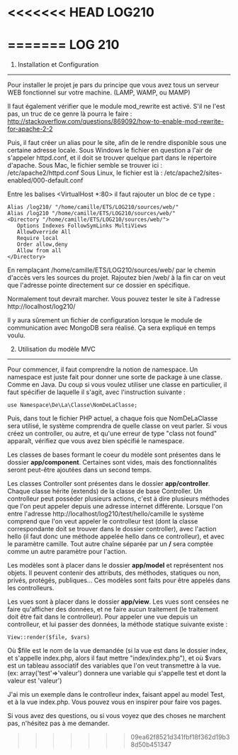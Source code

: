 <<<<<<< HEAD
LOG210
======
=======
LOG 210
=======

1) Installation et Configuration
--------------------------------

Pour installer le projet je pars du principe que vous avez tous un serveur WEB
fonctionnel sur votre machine. (LAMP, WAMP, ou MAMP)

Il faut également vérifier que le module mod_rewrite est activé. S'il ne l'est
pas, un truc de ce genre là pourra le faire :
http://stackoverflow.com/questions/869092/how-to-enable-mod-rewrite-for-apache-2-2

Puis, il faut créer un alias pour le site, afin de le rendre disponible sous une
certaine adresse locale.
Sous Windows le fichier en question a l'air de s'appeler httpd.conf, et il doit
se trouver quelque part dans le répertoire d'apache.
Sous Mac, le fichier semble se trouver ici : /etc/apache2/httpd.conf
Sous Linux, le fichier est là : /etc/apache2/sites-enabled/000-default.conf

Entre les balises <VirtualHost *:80> il faut rajouter un bloc de ce type :

    Alias /log210/ "/home/camille/ETS/LOG210/sources/web/"
    Alias /log210 "/home/camille/ETS/LOG210/sources/web/"
    <Directory "/home/camille/ETS/LOG210/sources/web/">
       Options Indexes FollowSymLinks MultiViews
       AllowOverride All
       Require local
       Order allow,deny
       Allow from all
    </Directory>

En remplaçant /home/camille/ETS/LOG210/sources/web/ par le chemin d'accès vers
les sources du projet. Rajoutez bien /web/ à la fin car on veut que l'adresse
pointe directement sur ce dossier en spécifique.

Normalement tout devrait marcher. Vous pouvez tester le site à l'adresse
http://localhost/log210/

Il y aura sûrement un fichier de configuration lorsque le module de
communication avec MongoDB sera réalisé. Ça sera expliqué en temps voulu.

2) Utilisation du modèle MVC
----------------------------

Pour commencer, il faut comprendre la notion de namespace. Un namespace est
juste fait pour donner une sorte de package à une classe. Comme en Java. Du coup
si vous voulez utiliser une classe en particulier, il faut spécifier de laquelle
il s'agit, avec l'instruction suivante :

    use Namespace\De\La\Classe\NomDeLaClasse;

Puis, dans tout le fichier PHP actuel, a chaque fois que NomDeLaClasse sera
utilisé, le système comprendra de quelle classe on veut parler.
Si vous créez un controller, ou autre, et qu'une erreur de type "class not
found" apparaît, vérifiez que vous avez bien spécifié le namespace.

Les classes de bases formant le coeur du modèle sont présentes dans le dossier
**app/component**. Certaines sont vides, mais des fonctionnalités seront
peut-être ajoutées dans un second temps.

Les classes Controller sont présentes dans le dossier **app/controller**. Chaque
classe hérite (extends) de la classe de base Controller. Un controlleur peut
posséder plusieurs actions, c'est à dire plusieurs méthodes que l'on peut
appeler depuis une adresse internet différente.
Lorsque l'on entre l'adresse http://localhost/log210/test/hello/camille le 
système comprend que l'on veut appeler le controlleur test (dont la classe
correspondante doit se trouver dans le dossier controller), avec l'action hello
(il faut donc une méthode appelée hello dans ce controlleur), et avec le
paramètre camille. Tout autre chaîne séparée par un **/** sera comptée comme un
autre paramètre pour l'action.

Les modèles sont à placer dans le dossier **app/model** et représentent nos
objets. Il peuvent contenir des attributs, des méthodes, statiques ou non,
privés, protégés, publiques... Ces modèles sont faits pour être appelés dans les
controlleurs.

Les vues sont à placer dans le dossier **app/view**. Les vues sont censées ne
faire qu'afficher des données, et ne faire aucun traitement (le traitement doit
être fait dans le controlleur). Pour appeler une vue depuis un controlleur, et
lui passer des données, la méthode statique suivante existe :

    View::render($file, $vars)

Où $file est le nom de la vue demandée (si la vue est dans le dossier index, et
s'appelle index.php, alors il faut mettre "index/index.php"), et où $vars est un
tableau associatif des variables que l'on veut transmettre à la vue. (ex:
array('test'=>'valeur') donnera une variable qui s'appelle test et dont la
valeur est 'valeur')

J'ai mis un exemple dans le controlleur index, faisant appel au model Test, et à
la vue index.php. Vous pouvez vous en inspirer pour faire vos pages.


Si vous avez des questions, ou si vous voyez que des choses ne marchent pas,
n'hésitez pas à me demander.
>>>>>>> 09ea62f8521d341fbf18f362d19b38d50b451347
